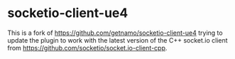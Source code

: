 # socketio-client-ue4

This is a fork of <https://github.com/getnamo/socketio-client-ue4> trying to update the plugin to work with the latest version of the C++ socket.io client from <https://github.com/socketio/socket.io-client-cpp>.